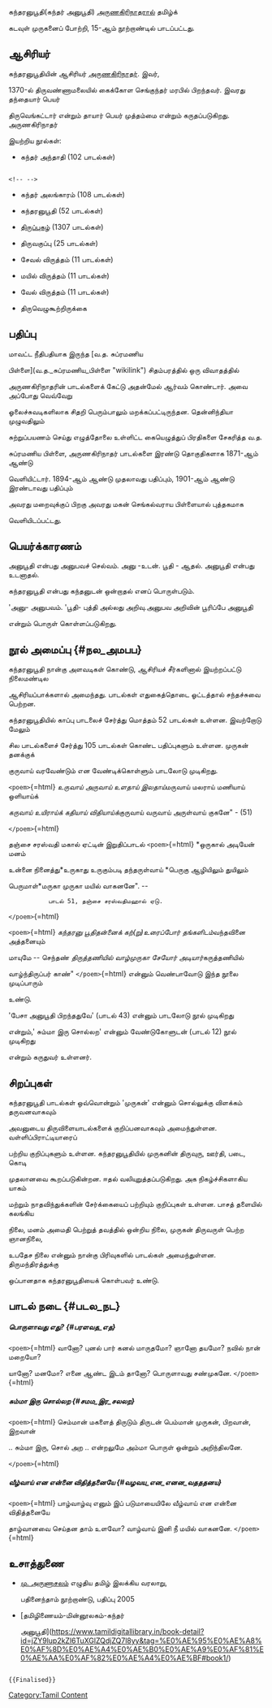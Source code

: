 கந்தரனுபூதி(கந்தர் அனுபூதி) [அருணகிரிநாதரால்](அருணகிரிநாதர் "wikilink") தமிழ்க்
கடவுள் முருகனைப் போற்றி, 15-ஆம் நூற்றாண்டில் பாடப்பட்டது.

## ஆசிரியர்

கந்தரனுபூதியின் ஆசிரியர் [அருணகிரிநாதர்](அருணகிரிநாதர் "wikilink"). இவர்,
1370-ல் திருவண்ணாமலையில் கைக்கோள செங்குந்தர் மரபில் பிறந்தவர். இவரது தந்தையார் பெயர்
திருவெங்கட்டார் என்றும் தாயார் பெயர் முத்தம்மை என்றும் கருதப்படுகிறது. அருணகிரிநாதர்
இயற்றிய நூல்கள்:

-   கந்தர் அந்தாதி (102 பாடல்கள்)

```{=html}
<!-- -->
```
-   கந்தர் அலங்காரம் (108 பாடல்கள்)
-   கந்தரனுபூதி (52 பாடல்கள்)
-   [திருப்புகழ்](திருப்புகழ் "wikilink") (1307 பாடல்கள்)
-   திருவகுப்பு (25 பாடல்கள்)
-   சேவல் விருத்தம் (11 பாடல்கள்)
-   மயில் விருத்தம் (11 பாடல்கள்)
-   வேல் விருத்தம் (11 பாடல்கள்)
-   திருவெழுகூற்றிருக்கை

## பதிப்பு

மாவட்ட நீதிபதியாக இருந்த [வ.த. சுப்ரமணிய
பிள்ளை](வ.த._சுப்ரமணிய_பிள்ளை "wikilink") சிதம்பரத்தில் ஒரு விவாதத்தில்
அருணகிரிநாதரின் பாடல்களைக் கேட்டு அதன்மேல் ஆர்வம் கொண்டார். அவை அப்போது வெவ்வேறு
ஓலைச்சுவடிகளிலாக சிதறி பெரும்பாலும் மறக்கப்பட்டிருந்தன. தென்னிந்தியா முழுவதிலும்
சுற்றுப்பயணம் செய்து எழுத்தோலை உள்ளிட்ட கையெழுத்துப் பிரதிகளை சேகரித்த வ.த.
சுப்ரமணிய பிள்ளை, அருணகிரிநாதர் பாடல்களை இரண்டு தொகுதிகளாக 1871-ஆம் ஆண்டு
வெளியிட்டார். 1894-ஆம் ஆண்டு முதலாவது பதிப்பும், 1901-ஆம் ஆண்டு இரண்டாவது பதிப்பும்
அவரது மறைவுக்குப் பிறகு அவரது மகன் செங்கல்வராய பிள்ளையால் புத்தகமாக
வெளியிடப்பட்டது.

## பெயர்க்காரணம்

அனுபூதி என்பது அனுபவச் செல்வம். அனு -உடன். பூதி - ஆதல். அனுபூதி என்பது உடனாதல்.
கந்தரனுபூதி என்பது கந்தனுடன் ஒன்றாதல் எனப் பொருள்படும்.

\'அனு- அனுபவம். \'பூதி- புத்தி அல்லது அறிவு.அனுபவ அறிவின் பூரிப்பே அனுபூதி
என்றும் பொருள் கொள்ளப்படுகிறது.

## நூல் அமைப்பு {#நல_அமபப}

கந்தரனுபூதி நான்கு அளவடிகள் கொண்டு, ஆசிரியச் சீர்களினால் இயற்றப்பட்டு நிலைமண்டில
ஆசிரியப்பாக்களால் அமைந்தது. பாடல்கள் எதுகைத்தொடை ஓட்டத்தால் சந்தச்சுவை பெற்றன.

கந்தரனுபூதியில் காப்பு பாடலைச் சேர்த்து மொத்தம் 52 பாடல்கள் உள்ளன. இவற்றோடு மேலும்
சில பாடல்களைச் சேர்த்து 105 பாடல்கள் கொண்ட பதிப்புகளும் உள்ளன. முருகன் தனக்குக்
குருவாய் வரவேண்டும் என வேண்டிக்கொள்ளும் பாடலோடு முடிகிறது.

`<poem>`{=html} *உருவாய் அருவாய் உளதாய் இலதாய்*மருவாய் மலராய் மணியாய் ஒளியாய்க்
*கருவாய் உயிராய்க் கதியாய் விதியாய்க்*குருவாய் வருவாய் அருள்வாய் குகனே\" - (51)
`</poem>`{=html}

தஞ்சை சரஸ்வதி மகால் ஏட்டின் இறுதிப்பாடல் `<poem>`{=html} *ஒருகால் அடியேன் மனம்
உன்னை நினைத்து*உருகாது உருகும்படி தந்தருள்வாய் *பெருகு ஆழியிலும் துயிலும்
பெருமாள்*மருகா முருகா மயில் வாகனனே\". --

`           பாடல் 51, தஞ்சை சரஸ்வதிமஹால் ஏடு.`

`</poem>`{=html}

`<poem>`{=html} *கந்தரனு பூதிதன்னைக் கற்(று)உரைப்போர் தங்களிடம்*வந்தவினை அத்தனையும்
மாயுமே -- செந்தண் *திருத்தணியில் வாழ்முருகா சேயோர் அடியார்*கருத்தணியில்
வாழ்ந்திருப்பர் காண்\" `</poem>`{=html} என்னும் வெண்பாவோடு இந்த நூலை முடிப்பாரும்
உண்டு.

\'பேசா அனுபூதி பிறந்ததுவே\' (பாடல் 43) என்னும் பாடலோடு நூல் முடிகிறது
என்றும்,\' சும்மா இரு சொல்லற\' என்னும் வேண்டுகோளுடன் (பாடல் 12) நூல் முடிகிறது
என்றும் கருதுவர் உள்ளனர்.

## சிறப்புகள்

கந்தரனுபூதி பாடல்கள் ஒவ்வொன்றும் \'முருகன்\' என்னும் சொல்லுக்கு விளக்கம் தருவனவாகவும்
அவனுடைய திருவிளையாடல்களைக் குறிப்பனவாகவும் அமைந்துள்ளன. வள்ளிப்பிராட்டியாரைப்
பற்றிய குறிப்புகளும் உள்ளன. கந்தரனுபூதியில் முருகனின் திருவுரு, ஊர்தி, படை, கொடி
முதலானவை கூறப்படுகின்றன. ஈதல் வலியுறுத்தப்படுகிறது. அக நிகழ்ச்சிகளாகிய யாகம்
மற்றும் நாதவிந்துக்களின் சேர்க்கையைப் பற்றியும் குறிப்புகள் உள்ளன. பாசத் தளையில் கலங்கிய
நிலை, மனம் அமைதி பெற்றுத் தவத்தில் ஒன்றிய நிலை, முருகன் திருவருள் பெற்ற ஞானநிலை,
உபதேச நிலை என்னும் நான்கு பிரிவுகளில் பாடல்கள் அமைந்துள்ளன. திருமந்திரத்துக்கு
ஒப்பானதாக கந்தரனுபூதியைக் கொள்பவர் உண்டு.

## பாடல் நடை {#படல_நட}

##### பொருளாவது எது? {#பரளவத_எத}

`<poem>`{=html} வானோ? புனல் பார் கனல் மாருதமோ? ஞானோ தயமோ? நவில் நான் மறையோ?
யானோ? மனமோ? எனை ஆண்ட இடம் தானோ? பொருளாவது சண்முகனே. `</poem>`{=html}

##### சும்மா இரு சொல்லற {#சமம_இர_சலலற}

`<poem>`{=html} செம்மான் மகளைத் திருடும் திருடன் பெம்மான் முருகன், பிறவான், இறவான்
.. சும்மா இரு, சொல் அற .. என்றலுமே அம்மா பொருள் ஒன்றும் அறிந்திலனே.
`</poem>`{=html}

##### வீழ்வாய் என என்னை விதித்தனையே {#வழவய_என_எனன_வதததனய}

`<poem>`{=html} பாழ்வாழ்வு எனும் இப் படுமாயையிலே வீழ்வாய் என என்னை விதித்தனையே
தாழ்வானவை செய்தன தாம் உளவோ? வாழ்வாய் இனி நீ மயில் வாகனனே. `</poem>`{=html}

## உசாத்துணை

-   [மு. அருணாசலம்](மு._அருணாசலம் "wikilink") எழுதிய தமிழ் இலக்கிய வரலாறு,
    பதினைந்தாம் நூற்றாண்டு, பதிப்பு 2005
-   [தமிழிணையம்-மின்னூலகம்-கந்தர்
    அனுபூதி](https://www.tamildigitallibrary.in/book-detail?id=jZY9lup2kZl6TuXGlZQdjZQ7l8yy&tag=%E0%AE%95%E0%AE%A8%E0%AF%8D%E0%AE%A4%E0%AE%B0%E0%AE%A9%E0%AF%81%E0%AE%AA%E0%AF%82%E0%AE%A4%E0%AE%BF#book1/)

```{=mediawiki}
{{Finalised}}
```
[Category:Tamil Content](Category:Tamil_Content "wikilink")
